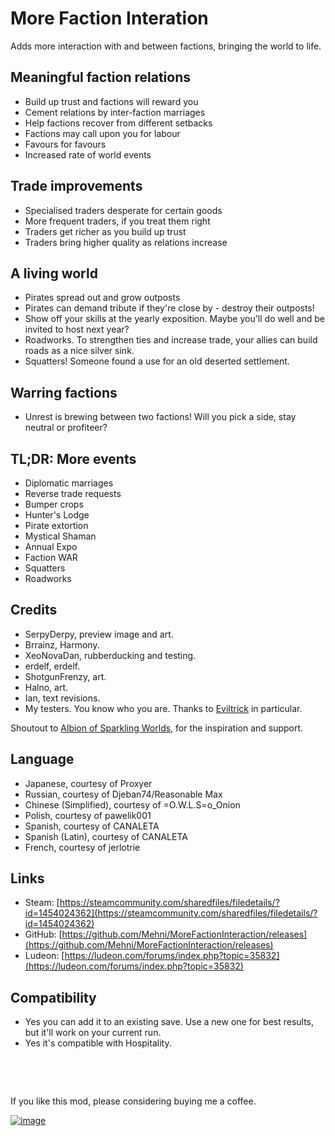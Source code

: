 # More Faction Interation

Adds more interaction with and between factions, bringing the world to life.

## Meaningful faction relations

- Build up trust and factions will reward you
- Cement relations by inter-faction marriages
- Help factions recover from different setbacks
- Factions may call upon you for labour
- Favours for favours
- Increased rate of world events

## Trade improvements

- Specialised traders desperate for certain goods
- More frequent traders, if you treat them right
- Traders get richer as you build up trust
- Traders bring higher quality as relations increase

## A living world

- Pirates spread out and grow outposts
- Pirates can demand tribute if they're close by - destroy their outposts!
- Show off your skills at the yearly exposition. Maybe you'll do well and be invited to host next year?
- Roadworks. To strengthen ties and increase trade, your allies can build roads as a nice silver sink.
- Squatters! Someone found a use for an old deserted settlement.

## Warring factions

- Unrest is brewing between two factions! Will you pick a side, stay neutral or profiteer?

## TL;DR: More events

- Diplomatic marriages
- Reverse trade requests
- Bumper crops
- Hunter's Lodge
- Pirate extortion
- Mystical Shaman
- Annual Expo
- Faction WAR
- Squatters
- Roadworks

## Credits

- SerpyDerpy, preview image and art.
- Brrainz, Harmony.
- XeoNovaDan, rubberducking and testing.
- erdelf, erdelf.
- ShotgunFrenzy, art.
- Halno, art.
- Ian, text revisions.
- My testers. You know who you are. Thanks to [Eviltrick](https://twitch.tv/Eviltrick) in particular.

Shoutout to [Albion of Sparkling Worlds](https://steamcommunity.com/sharedfiles/filedetails/?id=1123043922), for the inspiration and support.

## Language

- Japanese, courtesy of Proxyer
- Russian, courtesy of Djeban74/Reasonable Max
- Chinese (Simplified), courtesy of =O.W.L.S=o_Onion
- Polish, courtesy of pawelik001
- Spanish, courtesy of CANALETA
- Spanish (Latin), courtesy of CANALETA
- French, courtesy of jerlotrie

## Links

- Steam: [https://steamcommunity.com/sharedfiles/filedetails/?id=1454024362](https://steamcommunity.com/sharedfiles/filedetails/?id=1454024362)
- GitHub: [https://github.com/Mehni/MoreFactionInteraction/releases](https://github.com/Mehni/MoreFactionInteraction/releases)
- Ludeon: [https://ludeon.com/forums/index.php?topic=35832](https://ludeon.com/forums/index.php?topic=35832)

## Compatibility

- Yes you can add it to an existing save. Use a new one for best results, but it'll work on your current run.
- Yes it's compatible with Hospitality.

&nbsp;

&nbsp;

If you like this mod, please considering buying me a coffee.

[![image](https://i.imgur.com/QGcents.png)](https://ko-fi.com/mehnicreates)
